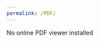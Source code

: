 ```yaml
---
permalink: /PDF/
---
```



<html>
  <head></head>
  <body> 
      <object data="https://github.com/IFoADataScienceResearch/IFoADataScienceResearch.github.io/raw/master/assets/pdfs/Multivariate%20zero-modified%20hurdle%20models%20in%20insurance.pdf" type="application/pdf">
        <div>No online PDF viewer installed</div>
    </object>
  </body>
</html>

